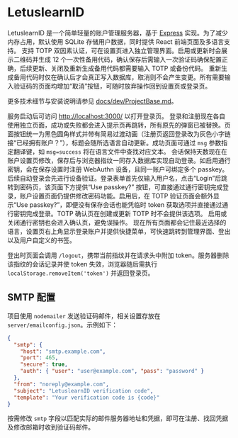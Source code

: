 # LetuslearnID

LetuslearnID 是一个简单轻量的账户管理服务器，基于 [Express](https://expressjs.com/) 实现。为了减少内存占用，默认使用 SQLite 存储用户数据，同时提供 React 前端页面及多语言支持。
支持 TOTP 双因素认证，可在设置页进入独立管理界面。启用或更新时会展示二维码并生成 12 个一次性备用代码，确认保存后需输入一次验证码确保配置正确，后续更新、关闭及重新生成备用代码都需要输入 TOTP 或备份代码。
重新生成备用代码时仅在确认后才会真正写入数据库，取消则不会产生变更。所有需要输入验证码的页面均增加“取消”按钮，可随时放弃操作回到设置页或登录页。

更多技术细节与安装说明请参见 [docs/dev/ProjectBase.md](docs/dev/ProjectBase.md)。

服务启动后可访问 [http://localhost:3000/](http://localhost:3000/) 以打开登录页。
登录和注册现在各自使用独立页面，成功或失败都会进入提示页再跳转，所有原先的弹窗已被替换。页面按钮统一为黑色圆角样式并带有简易过渡动画（注册页返回登录改为灰色小字链接“已经拥有账户？”），标题会随所选语言自动更新。成功页面可通过 `msg` 参数指定翻译键，如 `msg=success` 将在语言文件中查找对应文本。
会话保持天数现在在账户设置页修改，保存后与浏览器指纹一同存入数据库实现自动登录。如启用通行密钥，会在保存设置时注册 WebAuthn 设备，且同一账户可绑定多个 passkey。后续自动登录会先进行设备验证。登录表单首先仅输入用户名，点击“Login”后跳转到密码页，该页面下方提供“Use passkey?” 按钮，可直接通过通行密钥完成登录，账户设置页面仍提供修改密码功能。启用后，在 TOTP 验证页面会额外显示“Use passkey?”，即便没有保存会话也能凭临时 token 获取选项并直接通过通行密钥完成登录。TOTP 确认页在创建或更新 TOTP 时不会提供该选项。
启用或关闭通行密钥也会进入确认页，避免误操作。
现在所有页面都会记住最近选择的语言，设置页右上角显示登录账户并提供快捷菜单，可快速跳转到管理界面、登出以及用户自定义的书签。

登出时页面会调用 `/logout`，携带当前指纹并在请求头中附加 token。服务器删除该指纹的会话记录并使 token 失效，浏览器随后需执行 `localStorage.removeItem('token')` 并返回登录页。

## SMTP 配置

项目使用 `nodemailer` 发送验证码邮件，相关设置存放在 `server/emailconfig.json`。示例如下：

```json
{
  "smtp": {
    "host": "smtp.example.com",
    "port": 465,
    "secure": true,
    "auth": { "user": "user@example.com", "pass": "password" }
  },
  "from": "noreply@example.com",
  "subject": "LetuslearnID verification code",
  "template": "Your verification code is {code}"
}
```

按需修改 `smtp` 字段以匹配实际的邮件服务器地址和凭据，即可在注册、找回凭据及修改邮箱时收到验证码邮件。


